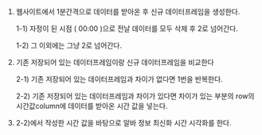 1. 웹사이트에서 1분간격으로 데이터를 받아온 후 신규 데이터프레임을 생성한다.
    
    1-1) 자정이 된 시점 ( 00:00 )으로 전날 데이터를 모두 삭제 후 2로 넘어간다. 
    
    1-2) 그 이외에는 그냥 2로 넘어간다.


2. 기존 저장되어 있는 데이터프레임이랑 신규 데이터프레임을 비교한다

  
   2-1) 기존 저장되어 있는 데이터프레임과 차이가 없다면 1번을 반복한다.

   2-2) 기존 저장되어 있는 데이터프레임과 차이가 있다면 차이가 있는 부분의 row의 시간값column에 데이터를 받아온 시간 값을 넣는다.



3. 2-2)에서 작성한 시간 값을 바탕으로 알바 정보 최신화 시간 시각화를 한다.